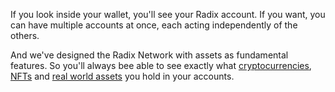 If you look inside your wallet, you'll see your Radix account. If you want, you can have multiple accounts at once, each acting independently of the others.

And we've designed the Radix Network with assets as fundamental features. So you'll always bee able to see exactly what [cryptocurrencies](?glossaryAnchor=Cryptocurrency), [NFTs](?glossaryAnchor=NFT) and [real world assets](?glossaryAnchor=Realworldassets) you hold in your accounts.
